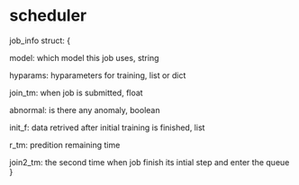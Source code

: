 # scheduler

job_info struct:
{

model: which model this job uses, string

hyparams: hyparameters for training, list or dict

join_tm: when job is submitted, float

abnormal: is there any anomaly, boolean

init_f: data retrived after initial training is finished, list

r_tm: predition remaining time

join2_tm: the second time when job finish its intial step and enter the queue
}